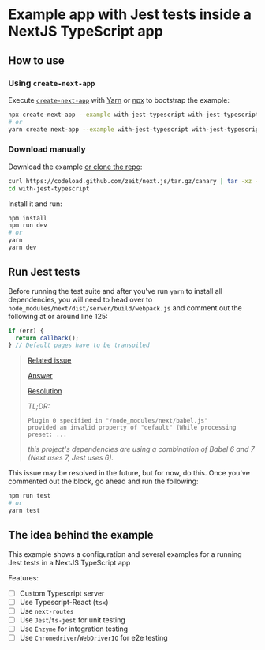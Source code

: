 # Example app with Jest tests inside a NextJS TypeScript app

## How to use

### Using `create-next-app`

Execute [`create-next-app`](https://github.com/segmentio/create-next-app) with [Yarn](https://yarnpkg.com/lang/en/docs/cli/create/) or [npx](https://github.com/zkat/npx#readme) to bootstrap the example:

```bash
npx create-next-app --example with-jest-typescript with-jest-typescript-app
# or
yarn create next-app --example with-jest-typescript with-jest-typescript-app
```

### Download manually

Download the example [or clone the repo](https://github.com/zeit/next.js):

```bash
curl https://codeload.github.com/zeit/next.js/tar.gz/canary | tar -xz --strip=2 next.js-canary/examples/with-jest-typescript
cd with-jest-typescript
```

Install it and run:

```bash
npm install
npm run dev
# or
yarn
yarn dev
```

## Run Jest tests

Before running the test suite and after you've run `yarn`
to install all dependencies, you will need to head over to
`node_modules/next/dist/server/build/webpack.js` and
comment out the following at or around line 125:

```ts
if (err) {
  return callback();
} // Default pages have to be transpiled
```

> [Related issue](https://github.com/zeit/next.js/issues/4227)
>
> [Answer](https://github.com/zeit/next.js/issues/4227#issuecomment-386709519)
>
> [Resolution](https://github.com/zeit/next.js/issues/4227#issuecomment-386773316)
>
> _TL;DR:_
>
> ```
> Plugin 0 specified in "/node_modules/next/babel.js"
> provided an invalid property of "default" (While processing preset: ...
> ```
>
> _this project's dependencies are using a
> combination of Babel 6 and 7 (Next uses 7, Jest uses 6)._


This issue may be resolved in the future, but for now, do
this. Once you've commented out the block, go ahead and run
the following:

```bash
npm run test
# or
yarn test
```

## The idea behind the example

This example shows a configuration and several examples for a running Jest tests in a NextJS TypeScript app

Features:
- [ ] Custom Typescript server
- [ ] Use Typescript-React (`tsx`)
- [ ] Use `next-routes`
- [ ] Use `Jest`/`ts-jest` for unit testing
- [ ] Use `Enzyme` for integration testing
- [ ] Use `Chromedriver`/`WebDriverIO` for e2e testing

